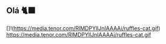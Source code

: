 ## Olá 🐈‍⬛




[]!(https://media.tenor.com/RlMDPYllJnIAAAAi/ruffles-cat.gif)
https://media.tenor.com/RlMDPYllJnIAAAAi/ruffles-cat.gif
